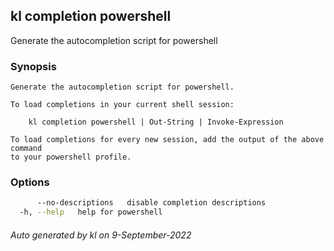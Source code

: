 ## kl completion powershell

Generate the autocompletion script for powershell

### Synopsis

```
Generate the autocompletion script for powershell.

To load completions in your current shell session:

	kl completion powershell | Out-String | Invoke-Expression

To load completions for every new session, add the output of the above command
to your powershell profile.

```

### Options

```bash
      --no-descriptions   disable completion descriptions
  -h, --help   help for powershell
```



###### Auto generated by kl on 9-September-2022
